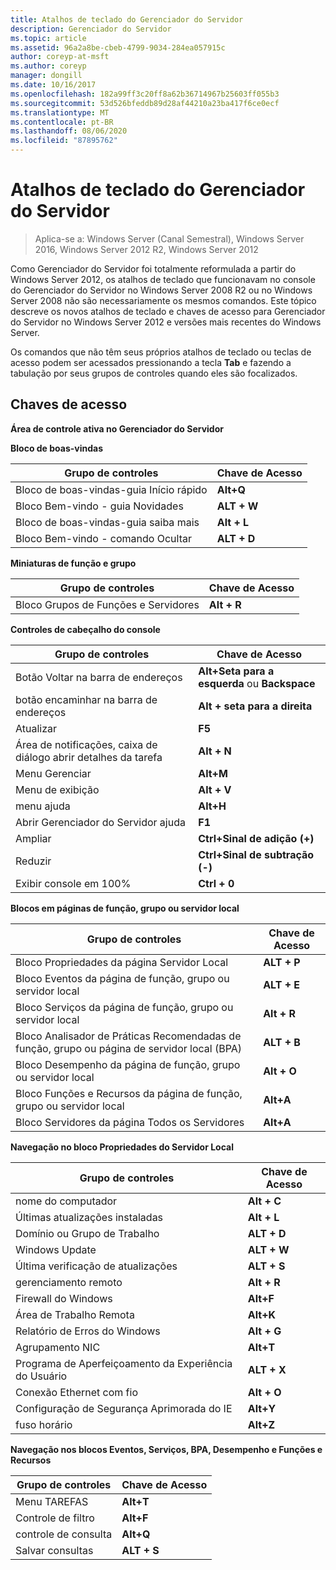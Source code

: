 ```yaml
---
title: Atalhos de teclado do Gerenciador do Servidor
description: Gerenciador do Servidor
ms.topic: article
ms.assetid: 96a2a8be-cbeb-4799-9034-284ea057915c
author: coreyp-at-msft
ms.author: coreyp
manager: dongill
ms.date: 10/16/2017
ms.openlocfilehash: 182a99ff3c20ff8a62b36714967b25603ff055b3
ms.sourcegitcommit: 53d526bfeddb89d28af44210a23ba417f6ce0ecf
ms.translationtype: MT
ms.contentlocale: pt-BR
ms.lasthandoff: 08/06/2020
ms.locfileid: "87895762"
---
```

# <a name="keyboard-shortcuts-for-server-manager"></a>Atalhos de teclado do Gerenciador do Servidor

>Aplica-se a: Windows Server (Canal Semestral), Windows Server 2016, Windows Server 2012 R2, Windows Server 2012

Como Gerenciador do Servidor foi totalmente reformulada a partir do Windows Server 2012, os atalhos de teclado que funcionavam no console do Gerenciador do Servidor no Windows Server 2008 R2 ou no Windows Server 2008 não são necessariamente os mesmos comandos. Este tópico descreve os novos atalhos de teclado e chaves de acesso para Gerenciador do Servidor no Windows Server 2012 e versões mais recentes do Windows Server.

Os comandos que não têm seus próprios atalhos de teclado ou teclas de acesso podem ser acessados pressionando a tecla **Tab** e fazendo a tabulação por seus grupos de controles quando eles são focalizados.

## <a name="access-keys"></a>Chaves de acesso
**Área de controle ativa no Gerenciador do Servidor**

**Bloco de boas-vindas**

|Grupo de controles|Chave de Acesso|
|---------|-------|
|Bloco de boas-vindas-guia Início rápido|**Alt+Q**|
|Bloco Bem-vindo - guia Novidades|**ALT + W**|
|Bloco de boas-vindas-guia saiba mais|**Alt + L**|
|Bloco Bem-vindo - comando Ocultar|**ALT + D**|

**Miniaturas de função e grupo**

|Grupo de controles|Chave de Acesso|
|---------|-------|
|Bloco Grupos de Funções e Servidores|**Alt + R**|

**Controles de cabeçalho do console**

|Grupo de controles|Chave de Acesso|
|---------|-------|
|Botão Voltar na barra de endereços|**Alt+Seta para a esquerda** ou **Backspace**|
|botão encaminhar na barra de endereços|**Alt + seta para a direita**|
|Atualizar|**F5**|
|Área de notificações, caixa de diálogo abrir detalhes da tarefa|**Alt + N**|
|Menu Gerenciar|**Alt+M**|
|Menu de exibição|**Alt + V**|
|menu ajuda|**Alt+H**|
|Abrir Gerenciador do Servidor ajuda|**F1**|
|Ampliar|**Ctrl+Sinal de adição (+)**|
|Reduzir|**Ctrl+Sinal de subtração (-)**|
|Exibir console em 100%|**Ctrl + 0**|

**Blocos em páginas de função, grupo ou servidor local**

|Grupo de controles|Chave de Acesso|
|---------|-------|
|Bloco Propriedades da página Servidor Local|**ALT + P**|
|Bloco Eventos da página de função, grupo ou servidor local|**ALT + E**|
|Bloco Serviços da página de função, grupo ou servidor local|**Alt + R**|
|Bloco Analisador de Práticas Recomendadas de função, grupo ou página de servidor local (BPA)|**ALT + B**|
|Bloco Desempenho da página de função, grupo ou servidor local|**Alt + O**|
|Bloco Funções e Recursos da página de função, grupo ou servidor local|**Alt+A**|
|Bloco Servidores da página Todos os Servidores|**Alt+A**|

**Navegação no bloco Propriedades do Servidor Local**

|Grupo de controles|Chave de Acesso|
|---------|-------|
|nome do computador|**Alt + C**|
|Últimas atualizações instaladas|**Alt + L**|
|Domínio ou Grupo de Trabalho|**ALT + D**|
|Windows Update|**ALT + W**|
|Última verificação de atualizações|**ALT + S**|
|gerenciamento remoto|**Alt + R**|
|Firewall do Windows|**Alt+F**|
|Área de Trabalho Remota|**Alt+K**|
|Relatório de Erros do Windows|**Alt + G**|
|Agrupamento NIC|**Alt+T**|
|Programa de Aperfeiçoamento da Experiência do Usuário|**ALT + X**|
|Conexão Ethernet com fio|**Alt + O**|
|Configuração de Segurança Aprimorada do IE|**Alt+Y**|
|fuso horário|**Alt+Z**|

**Navegação nos blocos Eventos, Serviços, BPA, Desempenho e Funções e Recursos**

|Grupo de controles|Chave de Acesso|
|---------|-------|
|Menu TAREFAS|**Alt+T**|
|Controle de filtro|**Alt+F**|
|controle de consulta|**Alt+Q**|
|Salvar consultas|**ALT + S**|

